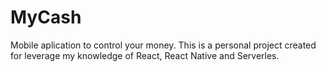# MyCash
Mobile aplication to control your money. This is a personal project created for leverage my knowledge of React, React Native and Serverles.
